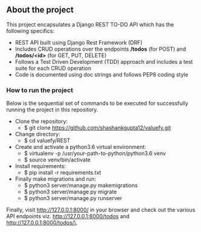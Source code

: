 About the project
----------------------
This project encapsulates a Django REST TO-DO API which has the following specifics:
* REST API built using Django Rest Framework (DRF)
* Includes CRUD operations over the endpoints **/todos** (for POST) and **/todos/\<id>** (for GET, PUT, DELETE)
* Follows a Test Driven Development (TDD) approach and includes a test suite for each CRUD operation
* Code is documented using doc strings and follows PEP8 coding style

### How to run the project
Below is the sequential set of commands to be executed for successfully running the project in this repository.
* Clone the repository:
  * $ git clone https://github.com/shashankgupta12/valuefy.git
* Change directory:
  * $ cd valuefy/REST
* Create and activate a python3.6 virtual environment:
  * $ virtualenv -p /usr/your-path-to-python/python3.6 venv
  * $ source venv/bin/activate
* Install requirements:
  * $ pip install -r requirements.txt
* Finally make migrations and run:
  * $ python3 server/manage.py makemigrations
  * $ python3 server/manage.py migrate
  * $ python3 server/manage.py runserver

Finally, visit http://127.0.0.1:8000/ in your browser and check out the various API endpoints viz. http://127.0.0.1:8000/todos and http://127.0.0.1:8000/todos/\<id>.
